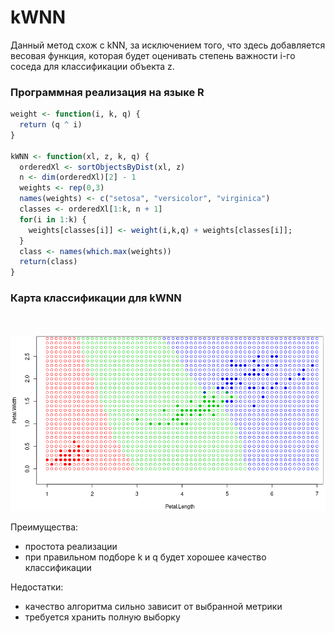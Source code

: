# kWNN

Данный метод схож с kNN, за исключением того, что здесь добавляется весовая функция, которая будет оценивать степень важности i-го соседа для классификации объекта z.

### Программная реализация на языке R

```R
weight <- function(i, k, q) {
  return (q ^ i)
}

kWNN <- function(xl, z, k, q) {
  orderedXl <- sortObjectsByDist(xl, z)
  n <- dim(orderedXl)[2] - 1
  weights <- rep(0,3)
  names(weights) <- c("setosa", "versicolor", "virginica")
  classes <- orderedXl[1:k, n + 1]
  for(i in 1:k) {
    weights[classes[i]] <- weight(i,k,q) + weights[classes[i]];
  }
  class <- names(which.max(weights))
  return(class)
}
```

### Карта классификации для kWNN
<br/>
<br/>

<img src="kWNN_kk.png" width="600">

Преимущества:
<ul>
  <li>простота реализации</li>
  <li>при правильном подборе k и q будет хорошее качество классификации</li>
</ul>

Недостатки:
<ul>
  <li>качество алгоритма сильно зависит от выбранной метрики</li>
  <li>требуется хранить полную выборку</li>
</ul>

